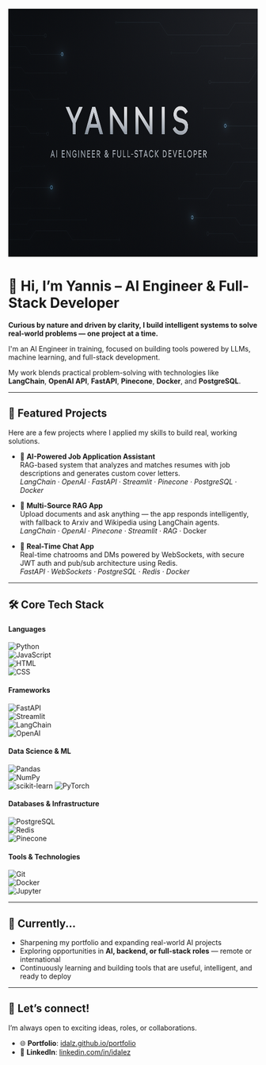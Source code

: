 <p align="center">
  <img src="pics/banner_yannis.png" alt="Yiannis Banner" width="1200" height="500"/>
</p>

# 👋 Hi, I’m Yannis – AI Engineer & Full-Stack Developer

**Curious by nature and driven by clarity, I build intelligent systems to solve real-world problems — one project at a time.**

I'm an AI Engineer in training, focused on building tools powered by LLMs, machine learning, and full-stack development.

My work blends practical problem-solving with technologies like  
**LangChain**, **OpenAI API**, **FastAPI**, **Pinecone**, **Docker**, and **PostgreSQL**.

---

## 🚀 Featured Projects

Here are a few projects where I applied my skills to build real, working solutions.

- 🧠 **AI-Powered Job Application Assistant**  
  RAG-based system that analyzes and matches resumes with job descriptions and generates custom cover letters.  
  *LangChain · OpenAI · FastAPI · Streamlit · Pinecone · PostgreSQL · Docker*

- 📄 **Multi-Source RAG App**  
  Upload documents and ask anything — the app responds intelligently, with fallback to Arxiv and Wikipedia using LangChain agents.  
  *LangChain · OpenAI · Pinecone · Streamlit · RAG* · Docker

- 💬 **Real-Time Chat App**  
  Real-time chatrooms and DMs powered by WebSockets, with secure JWT auth and pub/sub architecture using Redis.  
  *FastAPI · WebSockets · PostgreSQL · Redis · Docker*


---
## 🛠️ Core Tech Stack

#### **Languages**  

![Python](https://img.shields.io/badge/Python-3776AB?style=flat&logo=python&logoColor=white)  
![JavaScript](https://img.shields.io/badge/JavaScript-F7DF1E?style=flat&logo=javascript&logoColor=black)  
![HTML](https://img.shields.io/badge/HTML5-E34F26?style=flat&logo=html5&logoColor=white)  
![CSS](https://img.shields.io/badge/CSS3-1572B6?style=flat&logo=css3&logoColor=white)  

#### **Frameworks**

![FastAPI](https://img.shields.io/badge/FastAPI-009688?style=flat&logo=fastapi&logoColor=white)  
![Streamlit](https://img.shields.io/badge/Streamlit-FF4B4B?style=flat&logo=streamlit&logoColor=white)  
![LangChain](https://img.shields.io/badge/LangChain-000000?style=flat)  
![OpenAI](https://img.shields.io/badge/OpenAI-412991?style=flat&logo=openai&logoColor=white)  

#### **Data Science & ML**  

![Pandas](https://img.shields.io/badge/Pandas-150458?style=flat&logo=pandas&logoColor=white)  
![NumPy](https://img.shields.io/badge/NumPy-013243?style=flat&logo=numpy&logoColor=white)  
![scikit-learn](https://img.shields.io/badge/scikit--learn-F7931E?style=flat&logo=scikit-learn&logoColor=white)
![PyTorch](https://img.shields.io/badge/PyTorch-EE4C2C?style=flat&logo=pytorch&logoColor=white)

#### **Databases & Infrastructure**  

![PostgreSQL](https://img.shields.io/badge/PostgreSQL-4169E1?style=flat&logo=postgresql&logoColor=white)  
![Redis](https://img.shields.io/badge/Redis-DC382D?style=flat&logo=redis&logoColor=white)  
![Pinecone](https://img.shields.io/badge/Pinecone-2D3748?style=flat&logoColor=white)

#### **Tools & Technologies** 

![Git](https://img.shields.io/badge/Git-F05032?style=flat&logo=git&logoColor=white)  
![Docker](https://img.shields.io/badge/Docker-2496ED?style=flat&logo=docker&logoColor=white)  
![Jupyter](https://img.shields.io/badge/Jupyter-F37626?style=flat&logo=jupyter&logoColor=white)

---

## 🌱 Currently...

- Sharpening my portfolio and expanding real-world AI projects  
- Exploring opportunities in **AI, backend, or full-stack roles** — remote or international  
- Continuously learning and building tools that are useful, intelligent, and ready to deploy

---
## 🤝 Let’s connect!
I’m always open to exciting ideas, roles, or collaborations.

- 🌐 **Portfolio**: [idalz.github.io/portfolio](https://idalz.github.io/portfolio)  
- 💼 **LinkedIn**: [linkedin.com/in/idalez](https://www.linkedin.com/in/idalez/)
